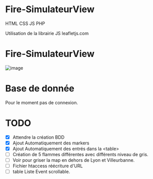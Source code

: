# Fire-SimulateurView

HTML CSS JS PHP  

Utilisation de la librairie JS leafletjs.com  
# Fire-SimulateurView
![image](https://user-images.githubusercontent.com/66943979/145435658-a8f1f09b-c233-487f-a3b5-6abed953581e.png)


# Base de donnée
Pour le moment pas de connexion.

# TODO 
- [x] Attendre la création BDD
- [x] Ajout Automatiquement des markers
- [x] Ajout Automatiquement des entrés dans la \<table>
- [ ] Création de 5 flammes différentes avec différents niveau de gris.
- [ ] Voir pour griser la map en dehors de Lyon et Villeurbanne.
- [ ] Fichier htaccess réécriture d'URL
- [ ] table Liste Event scrollable.
